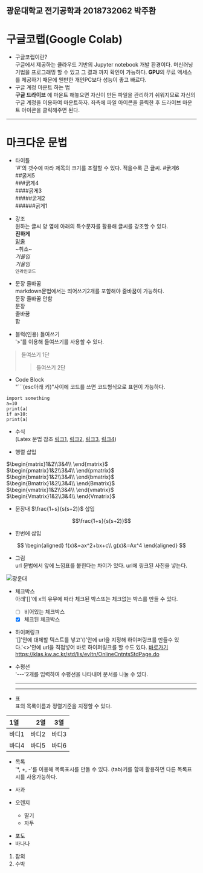 광운대학교 전기공학과 2018732062 박주환
---
# 구글코랩(Google Colab)
* 구글코랩이란?  
구글에서 제공하는 클라우드 기반의 Jupyter notebook 개발 환경이다. 머신러닝기법을 프로그래밍 할 수 있고 그 결과 까지 확인이 가능하다. **GPU**의 무료 엑세스를 제공하기 때문에 웬만한 개인PC보다 성능이 좋고 빠르다.  
* 구글 계정 마운트 하는 법  
__구글 드라이브__ 에 마운트 해놓으면 자신이 만든 파일을 관리하기 쉬워지므로 자신의 구글 계정을 이용하여 마운트하자. 좌측에 파일 아이콘을 클릭한 후 드라이브 마운트 아이콘을 클릭해주면 된다.

---
# 마크다운 문법
* 타이틀  
'#'의 갯수에 따라 제목의 크기를 조절할 수 있다. 적을수록 큰 글씨.
#굵게6  
##굵게5  
###굵게4  
####굵게3  
#####굵게2  
######굵게1

* 강조  
원하는 글씨 양 옆에 아래의 특수문자를 활용해 글씨를 강조할 수 있다.  
__진하게__  
<u>밑줄</u>  
~취소~  
*기울임*  
_기울임_  
`인라인코드`  

* 문장 줄바꿈  
markdown문법에서는 띄어쓰기2개를 포함해야 줄바꿈이 가능하다.  
문장
줄바꿈
안함  
문장  
줄바꿈  
함  

* 블럭(인용) 들여쓰기  
'>'를 이용해 들여쓰기를 사용할 수 있다.  
>들여쓰기 1단  
>>들여쓰기 2단  

* Code Block  
"```(esc아래 키)"사이에 코드를 쓰면 코드형식으로 표현이 가능하다.  
```
import something
a=10
print(a)
if a>10:
print(a)
```

* 수식  
(Latex 문법 참조 [링크1](https://ko.wikipedia.org/wiki/%EC%9C%84%ED%82%A4%EB%B0%B1%EA%B3%BC:TeX_%EB%AC%B8%EB%B2%95), [링크2](https://velog.io/@d2h10s/LaTex-Markdown-%EC%88%98%EC%8B%9D-%EC%9E%91%EC%84%B1%EB%B2%95), [링크3](https://itpro.tistory.com/115), [링크4](https://huni0318.github.io/blog/blog-etc/2020-12-21-markdown-tutorial2/))  

 * 행렬 삽입  

$\begin{matrix}1&2\\3&4\\ \end{matrix}$  
$\begin{pmatrix}1&2\\3&4\\ \end{pmatrix}$  
$\begin{bmatrix}1&2\\3&4\\ \end{bmatrix}$  
$\begin{Bmatrix}1&2\\3&4\\ \end{Bmatrix}$  
$\begin{vmatrix}1&2\\3&4\\ \end{vmatrix}$  
$\begin{Vmatrix}1&2\\3&4\\ \end{Vmatrix}$  

 * 문장내 $\frac{1+s}{s(s+2)}$ 삽입  

$$\frac{1+s}{s(s+2)}$$  

 * 한번에 삽입  

$$
\begin{aligned}
f(x)&=ax^2+bx+c\\
g(x)&=Ax^4
\end{aligned}
$$

* 그림  
url 문법에서 앞에 느낌표를 붙힌다는 차이가 있다. url에 링크된 사진을 넣는다.  

![광운대](https://d1qzykz9iz00c7.cloudfront.net/static/logo_new/logo_c050.png)

* 체크박스  
아래'[]'에 x의 유무에 따라 체크된 박스또는 체크없는 박스를 만들 수 있다.  
  * [ ] 비어있는 체크박스  
  * [x] 체크된 체크박스  

* 하이퍼링크  
  '[]'안에 대체할 텍스트를 넣고'()'안에 url을 지정해 하이퍼링크를 만들수 있다.'<>'안에 url을 직접넣어 바로 하이퍼링크를 할 수도 있다.
  [바로가기](https://klas.kw.ac.kr/std/lis/evltn/OnlineCntntsStdPage.do)
  <https://klas.kw.ac.kr/std/lis/evltn/OnlineCntntsStdPage.do>

* 수평선  
  '---'2개를 입력하여 수평선을 나타내어 문서를 나눌 수 있다.
  ***
  ___

* 표  
  표의 목록이름과 정렬기준을 지정할 수 있다.

|1열|2열|3열|
|:---|---:|:---:|
|바디1|바디2|바디3|
|바디4|바디5|바디6|

* 목록  
  '*, +, -'를 이용해 목록표시를 만들 수 있다. (tab)키를 함께 활용하면 다른 목록표시를 사용가능하다.   

* 사과
* 오렌지
  + 딸기
  + 자두
- 포도
- 바나나
1. 참외
2. 수박

